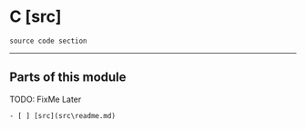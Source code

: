 # C [src]

    source code section

---

## Parts of this module

TODO:
FixMe Later

    - [ ] [src](src\readme.md)
